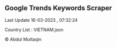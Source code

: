 

## Google Trends Keywords Scraper 
 
Last Update 16-03-2023 , 07:32:24

Country List :
VIETNAM.json



© Abdul Muttaqin 
